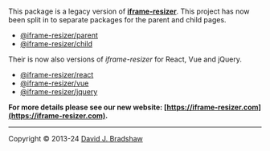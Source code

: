 [<img src="https://iframe-resizer.com/logo-full.svg" alt="" title="" style="margin-bottom: -20px">](https://iframe-resizer.com)

This package is a legacy version of __[iframe-resizer](https://iframe-resizer.com)__. This project has now been split in to separate packages for the parent and child pages.

* [@iframe-resizer/parent](https://www.npmjs.com/package/@iframe-resizer/parent)
* [@iframe-resizer/child](https://www.npmjs.com/package/@iframe-resizer/child)

Their is now also versions of _iframe-resizer_ for React, Vue and jQuery.

* [@iframe-resizer/react](https://www.npmjs.com/package/@iframe-resizer/react)
* [@iframe-resizer/vue](https://www.npmjs.com/package/@iframe-resizer/vue)
* [@iframe-resizer/jquery](https://www.npmjs.com/package/@iframe-resizer/jquery)

**For more details please see our new website: [https://iframe-resizer.com](https://iframe-resizer.com).**

---
Copyright &copy; 2013-24 [David J. Bradshaw](https://github.com/davidjbradshaw)
